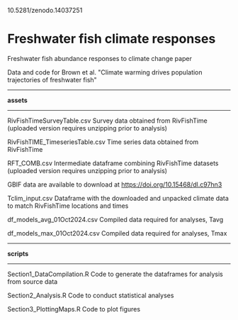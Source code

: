 10.5281/zenodo.14037251

# Freshwater fish climate responses

Freshwater fish abundance responses to climate change paper

Data and code for Brown et al. "Climate warming drives population trajectories of freshwater fish"


***

**assets**

***


RivFishTimeSurveyTable.csv Survey data obtained from RivFishTime (uploaded version requires unzipping prior to analysis)

RivFishTIME_TimeseriesTable.csv Time series data obtained from RivFishTime

RFT_COMB.csv Intermediate dataframe combining RivFishTime datasets (uploaded version requires unzipping prior to analysis)

GBIF data are available to download at  https://doi.org/10.15468/dl.c97hn3 

Tclim_input.csv Dataframe with the downloaded and unpacked climate data to match RivFishTime locations and times

df_models_avg_01Oct2024.csv Compiled data required for analyses, Tavg

df_models_max_01Oct2024.csv Compiled data required for analyses, Tmax

***

**scripts**

***

Section1_DataCompilation.R  Code to generate the dataframes for analysis from source data

Section2_Analysis.R  Code to conduct statistical analyses

Section3_PlottingMaps.R Code to plot figures
